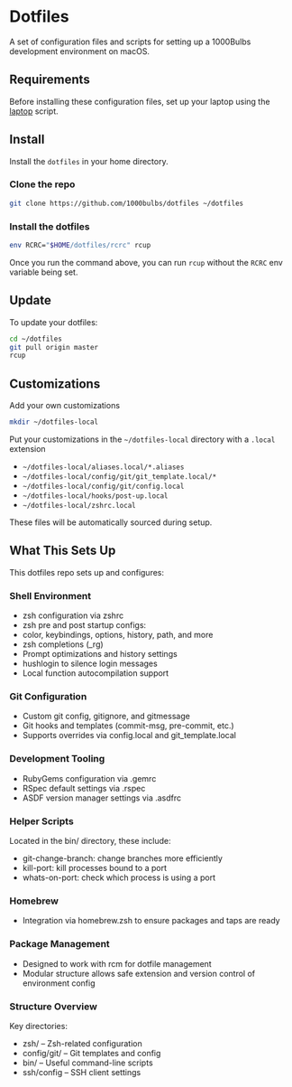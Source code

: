 # Dotfiles

A set of configuration files and scripts for setting up a 1000Bulbs development environment on macOS.

## Requirements

Before installing these configuration files, set up your laptop using the [laptop](https://github.com/1000bulbs/laptop) script.

## Install

Install the `dotfiles` in your home directory.

### Clone the repo

```sh
git clone https://github.com/1000bulbs/dotfiles ~/dotfiles
```

### Install the dotfiles

```sh
env RCRC="$HOME/dotfiles/rcrc" rcup
```

Once you run the command above, you can run `rcup` without the `RCRC` env
variable being set.

## Update

To update your dotfiles:

```sh
cd ~/dotfiles
git pull origin master
rcup
```

## Customizations

Add your own customizations

```sh
mkdir ~/dotfiles-local
```

Put your customizations in the `~/dotfiles-local` directory with a `.local`
extension

- `~/dotfiles-local/aliases.local/*.aliases`
- `~/dotfiles-local/config/git/git_template.local/*`
- `~/dotfiles-local/config/git/config.local`
- `~/dotfiles-local/hooks/post-up.local`
- `~/dotfiles-local/zshrc.local`

These files will be automatically sourced during setup.

## What This Sets Up

This dotfiles repo sets up and configures:

### Shell Environment

- zsh configuration via zshrc
- zsh pre and post startup configs:
- color, keybindings, options, history, path, and more
- zsh completions (\_rg)
- Prompt optimizations and history settings
- hushlogin to silence login messages
- Local function autocompilation support

### Git Configuration

- Custom git config, gitignore, and gitmessage
- Git hooks and templates (commit-msg, pre-commit, etc.)
- Supports overrides via config.local and git_template.local

### Development Tooling

- RubyGems configuration via .gemrc
- RSpec default settings via .rspec
- ASDF version manager settings via .asdfrc

### Helper Scripts

Located in the bin/ directory, these include:

- git-change-branch: change branches more efficiently
- kill-port: kill processes bound to a port
- whats-on-port: check which process is using a port

### Homebrew

- Integration via homebrew.zsh to ensure packages and taps are ready

### Package Management

- Designed to work with rcm for dotfile management
- Modular structure allows safe extension and version control of environment config

### Structure Overview

Key directories:

- zsh/ – Zsh-related configuration
- config/git/ – Git templates and config
- bin/ – Useful command-line scripts
- ssh/config – SSH client settings
